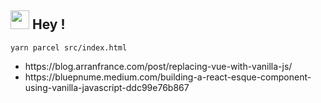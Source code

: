 <h2><img src="https://emojis.slackmojis.com/emojis/images/1643514596/5999/meow_party.gif?1643514596" width="30"/> Hey !</h2>

```
yarn parcel src/index.html
```

<ul>
<li>https://blog.arranfrance.com/post/replacing-vue-with-vanilla-js/</li>
<li>https://bluepnume.medium.com/building-a-react-esque-component-using-vanilla-javascript-ddc99e76b867</li>
</ul>

